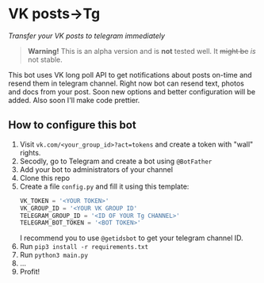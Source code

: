 # VK posts->Tg
*Transfer your VK posts to telegram immediately*

> **Warning!** This is an alpha version and is **not** tested well.
> It ~~might be~~ *is* not stable.

This bot uses VK long poll API to get notifications about posts on-time and resend them in telegram channel.
Right now bot can resend text, photos and docs from your post. Soon new options and better configuration will be added.
Also soon I'll make code prettier.

## How to configure this bot

1. Visit `vk.com/<your_group_id>?act=tokens` and create a token with "wall" rights.
2. Secodly, go to Telegram and create a bot using `@BotFather`
3. Add your bot to administrators of your channel
4. Clone this repo
5. Create a file `config.py` and fill it using this template:
    ```python
    VK_TOKEN = '<YOUR TOKEN>'
    VK_GROUP_ID = '<YOUR VK GROUP ID'
    TELEGRAM_GROUP_ID = '<ID OF YOUR Tg CHANNEL>'
    TELEGRAM_BOT_TOKEN = '<BOT TOKEN>'
    ```
    I recommend you to use `@getidsbot` to get your telegram channel ID. 
6. Run `pip3 install -r requirements.txt`
7. Run `python3 main.py`
8. ...
9. Profit!



